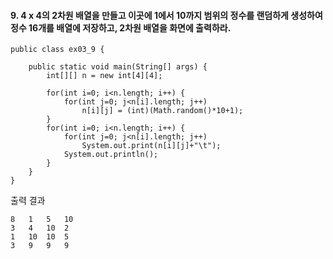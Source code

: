 #### 9. 4 x 4의 2차원 배열을 만들고 이곳에 1에서 10까지 범위의 정수를 랜덤하게 생성하여 정수 16개를 배열에 저장하고, 2차원 배열을 화면에 출력하라.
```
public class ex03_9 {

	public static void main(String[] args) {
		int[][] n = new int[4][4];
		
		for(int i=0; i<n.length; i++) {
			for(int j=0; j<n[i].length; j++) 
				n[i][j] = (int)(Math.random()*10+1);
		}
		for(int i=0; i<n.length; i++) {
			for(int j=0; j<n[i].length; j++) 
				System.out.print(n[i][j]+"\t");
			System.out.println();
		}
	}
}
```
출력 결과
```
8	1	5	10	
3	4	10	2	
1	10	10	5	
3	9	9	9		
```

